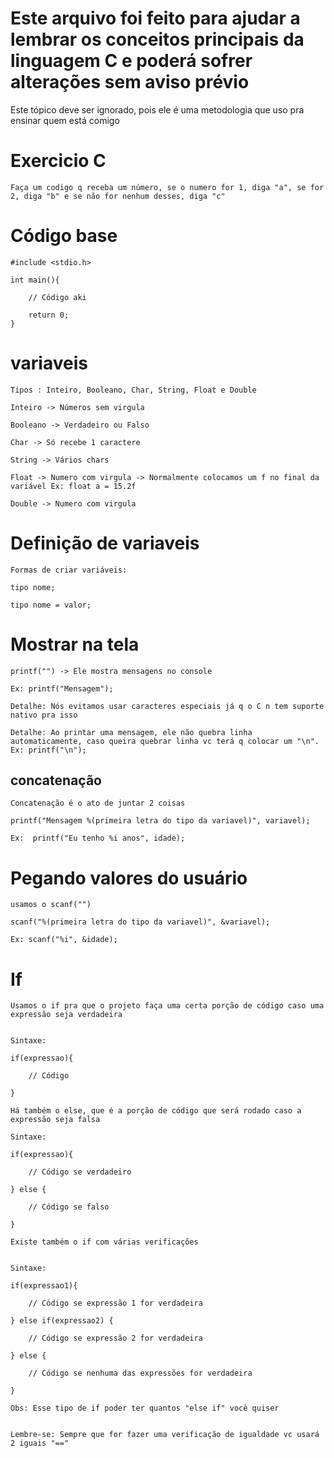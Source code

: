 
# Este arquivo foi feito para ajudar a lembrar os conceitos principais da linguagem C e poderá sofrer alterações sem aviso prévio


Este tópico deve ser ignorado, pois ele é uma metodologia que uso pra ensinar quem está comigo
# Exercicio C

    Faça um codigo q receba um número, se o numero for 1, diga "a", se for 2, diga "b" e se não for nenhum desses, diga "c"





# Código base 

    #include <stdio.h>

    int main(){

        // Código aki

        return 0;
    }

# variaveis

    Tipos : Inteiro, Booleano, Char, String, Float e Double

    Inteiro -> Números sem virgula

    Booleano -> Verdadeiro ou Falso

    Char -> Só recebe 1 caractere
    
    String -> Vários chars

    Float -> Numero com virgula -> Normalmente colocamos um f no final da variável Ex: float a = 15.2f

    Double -> Numero com virgula

# Definição de variaveis

    Formas de criar variáveis:

    tipo nome;

    tipo nome = valor;

# Mostrar na tela

    printf("") -> Ele mostra mensagens no console

    Ex: printf("Mensagem");

    Detalhe: Nós evitamos usar caracteres especiais já q o C n tem suporte nativo pra isso

    Detalhe: Ao printar uma mensagem, ele não quebra linha automaticamente, caso queira quebrar linha vc terá q colocar um "\n". Ex: printf("\n");

## concatenação

    Concatenação é o ato de juntar 2 coisas

    printf("Mensagem %(primeira letra do tipo da variavel)", variavel);

    Ex:  printf("Eu tenho %i anos", idade);

# Pegando valores do usuário

    usamos o scanf("")

    scanf("%(primeira letra do tipo da variavel)", &variavel);

    Ex: scanf("%i", &idade);

# If

    Usamos o if pra que o projeto faça uma certa porção de código caso uma expressão seja verdadeira


    Sintaxe: 

    if(expressao){

        // Código

    }

    Há também o else, que é a porção de código que será rodado caso a expressão seja falsa

    Sintaxe:

    if(expressao){

        // Código se verdadeiro

    } else {

        // Código se falso

    }

    Existe também o if com várias verificações
    

    Sintaxe:

    if(expressao1){

        // Código se expressão 1 for verdadeira

    } else if(expressao2) {

        // Código se expressão 2 for verdadeira

    } else {
          
        // Código se nenhuma das expressões for verdadeira

    } 

    Obs: Esse tipo de if poder ter quantos "else if" você quiser


    Lembre-se: Sempre que for fazer uma verificação de igualdade vc usará 2 iguais "=="
